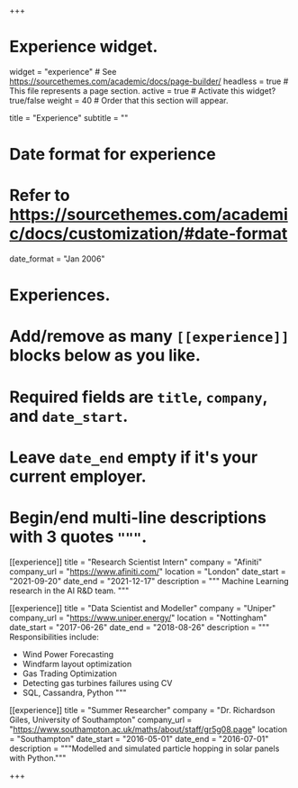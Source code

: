 +++
# Experience widget.
widget = "experience"  # See https://sourcethemes.com/academic/docs/page-builder/
headless = true  # This file represents a page section.
active = true  # Activate this widget? true/false
weight = 40  # Order that this section will appear.

title = "Experience"
subtitle = ""

# Date format for experience
#   Refer to https://sourcethemes.com/academic/docs/customization/#date-format
date_format = "Jan 2006"

# Experiences.
#   Add/remove as many `[[experience]]` blocks below as you like.
#   Required fields are `title`, `company`, and `date_start`.
#   Leave `date_end` empty if it's your current employer.
#   Begin/end multi-line descriptions with 3 quotes `"""`.
[[experience]]
  title = "Research Scientist Intern"
  company = "Afiniti"
  company_url = "https://www.afiniti.com/"
  location = "London"
  date_start = "2021-09-20"
  date_end = "2021-12-17"
  description = """
  Machine Learning research in the AI R&D team.
  """

[[experience]]
  title = "Data Scientist and Modeller"
  company = "Uniper"
  company_url = "https://www.uniper.energy/"
  location = "Nottingham"
  date_start = "2017-06-26"
  date_end = "2018-08-26"
  description = """
  Responsibilities include:
  
  * Wind Power Forecasting
  * Windfarm layout optimization
  * Gas Trading Optimization
  * Detecting gas turbines failures using CV
  * SQL, Cassandra, Python
  """

[[experience]]
  title = "Summer Researcher"
  company = "Dr. Richardson Giles, University of Southampton"
  company_url = "https://www.southampton.ac.uk/maths/about/staff/gr5g08.page"
  location = "Southampton"
  date_start = "2016-05-01"
  date_end = "2016-07-01"
  description = """Modelled and simulated particle hopping in solar panels with Python."""

+++
